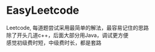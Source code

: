 # EasyLeetcode
Leetcode, 每道题尝试采用最简单的解法，最容易记住的思路    
除了开头几道c++，后面大部分用Java，调试更方便     
感觉初级费时短，中级费时长，都是套路   
